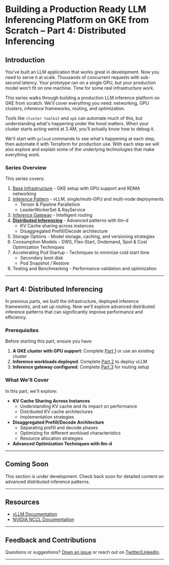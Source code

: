 # Building a Production Ready LLM Inferencing Platform on GKE from Scratch – Part 4: Distributed Inferencing

## Introduction

You've built an LLM application that works great in development. Now you need to serve it at scale. Thousands of concurrent requests with sub-second latency. Your prototype ran on a single GPU, but your production model won't fit on one machine. Time for some real infrastructure work.

This series walks through building a production LLM inference platform on GKE from scratch. We'll cover everything you need: networking, GPU clusters, inference frameworks, routing, and optimization.

Tools like `cluster toolkit` and `xpk` can automate much of this, but understanding what's happening under the hood matters. When your cluster starts acting weird at 3 AM, you'll actually know how to debug it.

We'll start with `gcloud` commands to see what's happening at each step, then automate it with Terraform for production use. With each step we will also explore and explain some of the underlying technologies that make everything work.

### Series Overview

This series covers:

1. [Base Infrastructure](part1.md) - GKE setup with GPU support and RDMA networking
2. [Inference Pattern](part2.md) - vLLM, single/multi-GPU and multi-node deployments
   - Tensor & Pipeline Parallelism
   - LeaderWorkerSet & RayService
3. [Inference Gateway](part3.md) - Intelligent routing
4. **[Distributed Inferencing](part4.md)** - Advanced patterns with llm-d
   - KV Cache sharing across instances
   - Disaggregated Prefill/Decode architecture
5. Storage Options - Model storage, caching, and versioning strategies
6. Consumption Models - DWS, Flex-Start, Ondemand, Spot & Cost Optimization Techniques
7. Accelerating Pod Startup - Techniques to minimize cold start time
   - Secondary boot disk
   - Pod Snapshot / Restore
8. Testing and Benchmarking - Performance validation and optimization

---

## Part 4: Distributed Inferencing

In previous parts, we built the infrastructure, deployed inference frameworks, and set up routing. Now we'll explore advanced distributed inference patterns that can significantly improve performance and efficiency.

### Prerequisites

Before starting this part, ensure you have:

1. **A GKE cluster with GPU support**: Complete [Part 1](part1.md) or use an existing cluster
2. **Inference workloads deployed**: Complete [Part 2](part2.md) to deploy vLLM
3. **Inference gateway configured**: Complete [Part 3](part3.md) for routing setup

### What We'll Cover

In this part, we'll explore:

- **KV Cache Sharing Across Instances**
  - Understanding KV cache and its impact on performance
  - Distributed KV cache architectures
  - Implementation strategies
- **Disaggregated Prefill/Decode Architecture**
  - Separating prefill and decode phases
  - Optimizing for different workload characteristics
  - Resource allocation strategies
- **Advanced Optimization Techniques with llm-d**

---

## Coming Soon

This section is under development. Check back soon for detailed content on advanced distributed inference patterns.

---

## Resources

- [vLLM Documentation](https://docs.vllm.ai/)
- [NVIDIA NCCL Documentation](https://docs.nvidia.com/deeplearning/nccl/)

---

## Feedback and Contributions

Questions or suggestions? [Open an issue](https://github.com/maci0/gke-inference-from-scratch/issues) or reach out on [Twitter/LinkedIn](#).

---